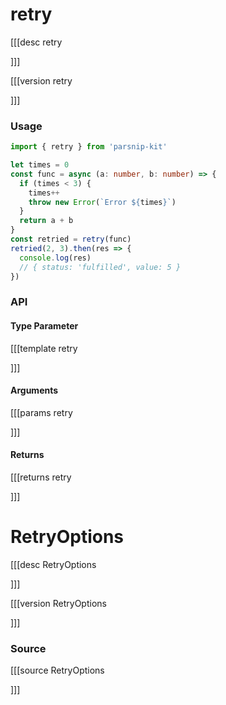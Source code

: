 # retry

[[[desc retry

]]]

[[[version retry
  
]]]

### Usage

```ts
import { retry } from 'parsnip-kit'

let times = 0
const func = async (a: number, b: number) => {
  if (times < 3) {
    times++
    throw new Error(`Error ${times}`)
  }
  return a + b
}
const retried = retry(func)
retried(2, 3).then(res => {
  console.log(res)
  // { status: 'fulfilled', value: 5 }
})
```


### API

#### Type Parameter

[[[template retry

]]]

#### Arguments

[[[params retry

]]]

#### Returns

[[[returns retry

]]]

# RetryOptions
      
[[[desc RetryOptions

]]]

[[[version RetryOptions
  
]]]

### Source

[[[source RetryOptions
  
]]]